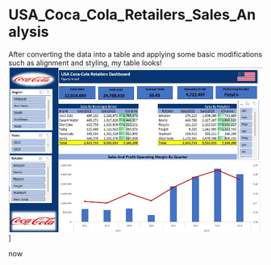 # USA_Coca_Cola_Retailers_Sales_Analysis

After converting the data into a table and applying some basic modifications such as alignment and styling, my table looks!
![USA_Coca_Cola_Retailers](https://github.com/KemyMor/USA_Coca_Cola_Retailers_Sales_Analysis/blob/765189bc431cc191286543a591f0fb2fd5797f5b/USA_Coca_Cola_Retailers.jpg)]

now
